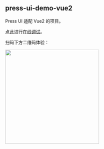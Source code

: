 ## press-ui-demo-vue2

Press UI 适配 Vue2 的项目。

点此进行[在线调试](https://stackblitz.com/~/github.com/novlan1/press-ui-demo-vue2)。

扫码下方二维码体验：

<img src="https://mike-1255355338.cos.ap-guangzhou.myqcloud.com/article/2024/7/own_mike_eb6b30e8f397354cc3.png" width="300" />
